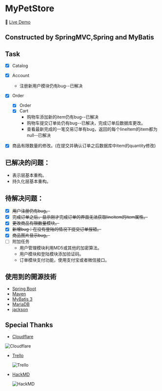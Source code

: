 # MyPetStore
🚀 [Live Demo](https://spring.b612.tw/)

## Constructed by SpringMVC,Spring and MyBatis

## Task
 - [x] Catalog  

 - [x] Account
   * 注册新用户模块仍有bug--已解决

 - [x] Order
    - [x] Order
    - [x] Cart
        * 购物车添加新的item仍有bug--已解决
        * 购物车提交订单处仍有bug--已解决，完成订单后数据库更改。
        * 查看最新完成的一笔交易订单有bug，返回的每个lineItem的item都为null--已解决️

 - [x] 商品有限数量的修改。(在提交并确认订单之后数据库中item的quantity修改)

 ## 已解决的问题：

* 表示层基本重构。
* 持久化层基本重构。


 ## 待解决问题：

 - [x] ~~用户注册仍有bug。~~
 - [x] ~~完成订单之后，显示刚才完成订单的界面无法获取lineitem的item属性。~~
 - [x] ~~更改商品有限数量模块。~~
 - [x] ~~新增bug：在没有登陆的情况下提交订单报错。~~
 - [x] ~~商品图片显示bug。~~
 - [ ] 附加任务
    * 用户管理模块利用MD5或其他的加密算法。
    * 用户模块和登陆模块添加验证码。
    * 订单模块支付功能，使用支付宝或者微信接口。

 ## 使用到的開源技術

- [Spring Boot](https://spring.io/projects/spring-boot)
- [Maven](https://maven.apache.org/)
- [MyBatis 3](https://mybatis.org)
- [MariaDB](https://mariadb.org/)
- [jackson](https://github.com/FasterXML/jackson)

## Special Thanks

- [Cloudflare](https://www.cloudflare.com)

![Cloudflare](https://www.cloudflare.com/img/logo-web-badges/cf-logo-on-white-bg.svg)

- [Trello](https://trello.com)

    ![Trello](https://upload.wikimedia.org/wikipedia/en/8/8c/Trello_logo.svg)

- [HackMD](https://hackmd.io/)

    ![HackMD](https://i.loli.net/2020/04/02/7phCqlI31PfKXF5.png)

 




